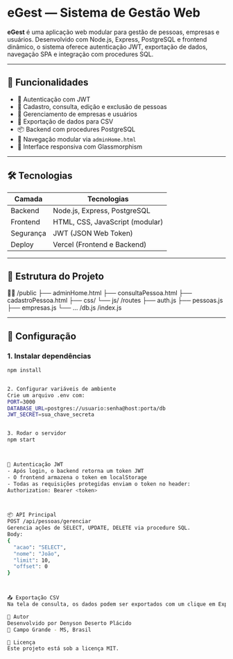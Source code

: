 # eGest — Sistema de Gestão Web

**eGest** é uma aplicação web modular para gestão de pessoas, empresas e usuários. Desenvolvido com Node.js, Express, PostgreSQL e frontend dinâmico, o sistema oferece autenticação JWT, exportação de dados, navegação SPA e integração com procedures SQL.

---

## 🚀 Funcionalidades

- 🔐 Autenticação com JWT
- 👥 Cadastro, consulta, edição e exclusão de pessoas
- 🏢 Gerenciamento de empresas e usuários
- 📄 Exportação de dados para CSV
- 📦 Backend com procedures PostgreSQL
- 🧭 Navegação modular via `adminHome.html`
- 🎨 Interface responsiva com Glassmorphism

---

## 🛠️ Tecnologias

| Camada       | Tecnologias                     |
|--------------|----------------------------------|
| Backend      | Node.js, Express, PostgreSQL     |
| Frontend     | HTML, CSS, JavaScript (modular)  |
| Segurança    | JWT (JSON Web Token)             |
| Deploy       | Vercel (Frontend e Backend)      |

---

## 📂 Estrutura do Projeto


/public ├── adminHome.html ├── consultaPessoa.html ├── cadastroPessoa.html ├── css/ └── js/
/routes ├── auth.js ├── pessoas.js ├── empresas.js └── ...
/db.js /index.js

---

## 🔧 Configuração

### 1. Instalar dependências

```bash
npm install


2. Configurar variáveis de ambiente
Crie um arquivo .env com:
PORT=3000
DATABASE_URL=postgres://usuario:senha@host:porta/db
JWT_SECRET=sua_chave_secreta


3. Rodar o servidor
npm start



🔐 Autenticação JWT
- Após login, o backend retorna um token JWT
- O frontend armazena o token em localStorage
- Todas as requisições protegidas enviam o token no header:
Authorization: Bearer <token>



📦 API Principal
POST /api/pessoas/gerenciar
Gerencia ações de SELECT, UPDATE, DELETE via procedure SQL.
Body:
{
  "acao": "SELECT",
  "nome": "João",
  "limit": 10,
  "offset": 0
}



📤 Exportação CSV
Na tela de consulta, os dados podem ser exportados com um clique em Exportar para Excel, gerando um arquivo .csv com os resultados filtrados.

📌 Autor
Desenvolvido por Denyson Deserto Plácido
📍 Campo Grande - MS, Brasil

📄 Licença
Este projeto está sob a licença MIT.



